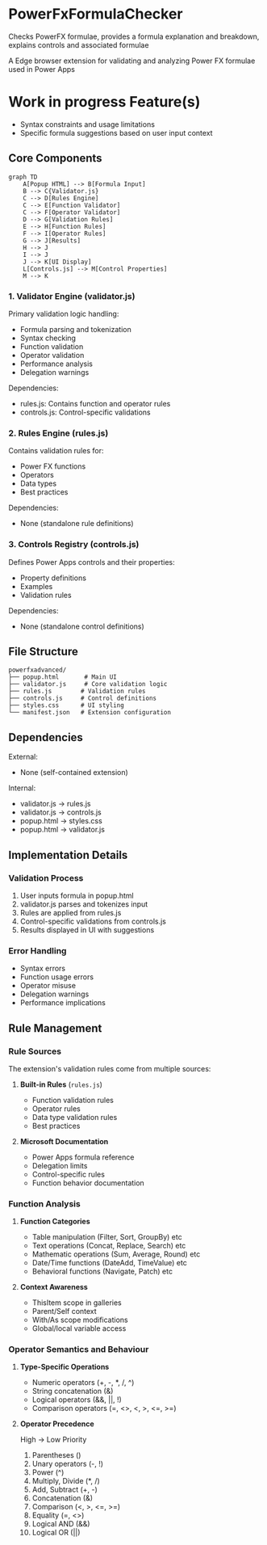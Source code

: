   # PowerFxFormulaChecker
Checks PowerFX formulae, provides a formula explanation and breakdown, explains controls and associated formulae

A Edge browser extension for validating and analyzing Power FX formulae used in Power Apps

# Work in progress Feature(s) 
- Syntax constraints and usage limitations
- Specific formula suggestions based on user input context


## Core Components

```mermaid
graph TD
    A[Popup HTML] --> B[Formula Input]
    B --> C{Validator.js}
    C --> D[Rules Engine]
    C --> E[Function Validator]
    C --> F[Operator Validator]
    D --> G[Validation Rules]
    E --> H[Function Rules]
    F --> I[Operator Rules]
    G --> J[Results]
    H --> J
    I --> J
    J --> K[UI Display]
    L[Controls.js] --> M[Control Properties]
    M --> K
```

### 1. Validator Engine (validator.js)
Primary validation logic handling:
- Formula parsing and tokenization
- Syntax checking
- Function validation
- Operator validation
- Performance analysis
- Delegation warnings

Dependencies:
- rules.js: Contains function and operator rules
- controls.js: Control-specific validations

### 2. Rules Engine (rules.js)
Contains validation rules for:
- Power FX functions
- Operators
- Data types
- Best practices

Dependencies:
- None (standalone rule definitions)

### 3. Controls Registry (controls.js)
Defines Power Apps controls and their properties:
- Property definitions
- Examples
- Validation rules

Dependencies:
- None (standalone control definitions)

## File Structure
```
powerfxadvanced/
├── popup.html       # Main UI
├── validator.js     # Core validation logic
├── rules.js        # Validation rules
├── controls.js     # Control definitions
├── styles.css      # UI styling
└── manifest.json   # Extension configuration
```

## Dependencies

External:
- None (self-contained extension)

Internal:
- validator.js → rules.js
- validator.js → controls.js
- popup.html → styles.css
- popup.html → validator.js

## Implementation Details

### Validation Process
1. User inputs formula in popup.html
2. validator.js parses and tokenizes input
3. Rules are applied from rules.js
4. Control-specific validations from controls.js
5. Results displayed in UI with suggestions

### Error Handling
- Syntax errors
- Function usage errors
- Operator misuse
- Delegation warnings
- Performance implications

## Rule Management

### Rule Sources
The extension's validation rules come from multiple sources:

1. **Built-in Rules** (`rules.js`)
   - Function validation rules
   - Operator rules
   - Data type validation rules
   - Best practices

2. **Microsoft Documentation**
   - Power Apps formula reference
   - Delegation limits
   - Control-specific rules
   - Function behavior documentation


### Function Analysis

1. **Function Categories**
   - Table manipulation (Filter, Sort, GroupBy) etc
   - Text operations (Concat, Replace, Search) etc
   - Mathematic operations (Sum, Average, Round) etc
   - Date/Time functions (DateAdd, TimeValue) etc
   - Behavioral functions (Navigate, Patch) etc

2. **Context Awareness**
   - ThisItem scope in galleries
   - Parent/Self context
   - With/As scope modifications
   - Global/local variable access


### Operator Semantics and Behaviour

1. **Type-Specific Operations**
   - Numeric operators (+, -, *, /, ^)
   - String concatenation (&)
   - Logical operators (&&, ||, !)
   - Comparison operators (=, <>, <, >, <=, >=)

2. **Operator Precedence**

   High -> Low Priority
   1. Parentheses ()
   2. Unary operators (-, !)
   3. Power (^)
   4. Multiply, Divide (*, /)
   5. Add, Subtract (+, -)
   6. Concatenation (&)
   7. Comparison (<, >, <=, >=)
   8. Equality (=, <>)
   9. Logical AND (&&)
   10. Logical OR (||)
